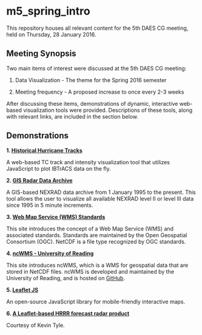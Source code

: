 m5_spring_intro
===============

This repository houses all relevant content for the 5th DAES CG meeting, held
on Thursday, 28 January 2016.

Meeting Synopsis
----------------
Two main items of interest were discussed at the 5th DAES CG meeting:

1. Data Visualization - The theme for the Spring 2016 semester

2. Meeting frequency - A proposed increase to once every 2-3 weeks

After discussing these items, demonstrations of dynamic, interactive web-based
visualization tools were provided. Descriptions of these tools, along with 
relevant links, are included in the section below.

Demonstrations
--------------
**1. [Historical Hurricane Tracks](https://coast.noaa.gov/hurricanes)**

A web-based TC track and intensity visualization tool that utilizes JavaScript
to plot IBTrACS data on the fly.

**2. [GIS Radar Data Archive](http://gis.ncdc.noaa.gov/map/viewer/#app=cdo&cfg=radar&theme=radar&display=nexrad)**

A GIS-based NEXRAD data archive from 1 January 1995 to the present. This tool
allows the user to visualize all available NEXRAD level II or level III data 
since 1995 in 5 minute increments.

**3. [Web Map Service (WMS) Standards](http://www.opengeospatial.org/standards/wms)**

This site introduces the concept of a Web Map Service (WMS) and associated 
standards. Standards are maintained by the Open Geospatial Consortium (OGC).
NetCDF is a file type recognized by OGC standards.

**4. [ncWMS - University of Reading](http://www.resc.rdg.ac.uk/trac/ncWMS/)**

This site introduces ncWMS, which is a WMS for geospatial data that are
stored in NetCDF files. ncWMS is developed and maintained by the 
University of Reading, and is hosted on [GitHub](reading-escience-center.github.io/edal-java/).

**5. [Leaflet JS](http://leafletjs.com)**

An open-source JavaScript library for mobile-friendly interactive maps.

**6. [A Leaflet-based HRRR forecast radar product](http://www.atmos.albany.edu/facstaff/ktyle/hrrr/hrrrloop_leaflet.html)**

Courtesy of Kevin Tyle.
